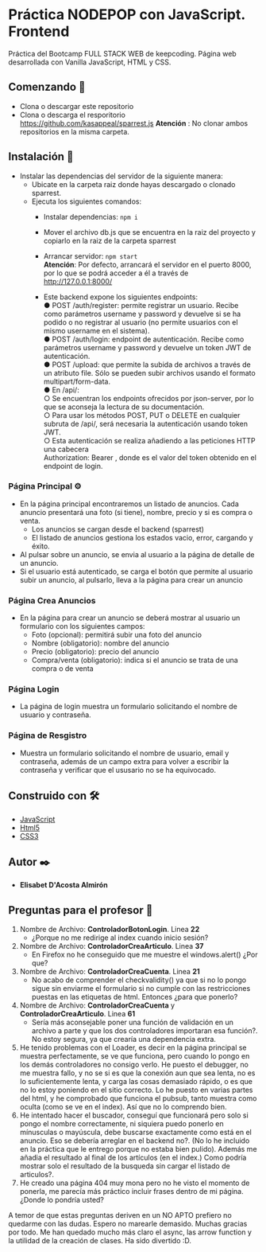 # Práctica NODEPOP con JavaScript. Frontend

Práctica del Bootcamp FULL STACK WEB de keepcoding. Página web desarrollada con Vanilla JavaScript, HTML y CSS. 

## Comenzando 🚀

- Clona o descargar este repositorio
- Clona o descarga el resporitorio https://github.com/kasappeal/sparrest.js
**Atención** : No clonar ambos repositorios en la misma carpeta.


## Instalación 🔧

- Instalar las dependencias del servidor de la siguiente manera:
  - Ubicate en la carpeta raiz donde hayas descargado o clonado sparrest.
  - Ejecuta los siguientes comandos:
    - Instalar dependencias: `npm i` 
    - Mover el archivo db.js que se encuentra en la raiz del proyecto y copiarlo en la raiz de la carpeta sparrest 
    - Arrancar servidor: `npm start`  
    **Atención**: Por defecto, arrancará el servidor en el puerto 8000, por lo que se podrá acceder a él a través de http://127.0.0.1:8000/
    
    - Este backend expone los siguientes endpoints:   
        ● POST /auth/register: permite registrar un usuario. Recibe como parámetros username y
        password y devuelve si se ha podido o no registrar al usuario (no permite usuarios con el
        mismo username en el sistema).  
        ● POST /auth/login: endpoint de autenticación. Recibe como parámetros username y password y devuelve un token JWT de autenticación.  
        ● POST /upload: que permite la subida de archivos a través de un atributo file. Sólo se pueden subir archivos usando el formato multipart/form-data.  
        ● En /api/:      
            ○ Se encuentran los endpoints ofrecidos por json-server, por lo que se aconseja la lectura de su documentación.  
            ○ Para usar los métodos POST, PUT o DELETE en cualquier subruta de /api/, será necesaria la autenticación usando token JWT.  
            ○ Esta autenticación se realiza añadiendo a las peticiones HTTP una cabecera   
            Authorization: Bearer <token>, donde <token> es el valor del token obtenido en el endpoint de login.   

### Página Principal ⚙️

- En la página principal encontraremos un listado de anuncios. Cada anuncio presentará una foto (si tiene), nombre, precio y si es compra o venta.  
  - Los anuncios se cargan desde el backend (sparrest)
  - El listado de anuncios gestiona los estados vacio, error, cargando y éxito.
- Al pulsar sobre un anuncio, se envia al usuario a la página de detalle de un anuncio.
- Si el usuario está autenticado, se carga el botón que permite al usuario subir un anuncio, al pulsarlo, lleva a la página para crear un anuncio

### Página Crea Anuncios

- En la página para crear un anuncio se deberá mostrar al usuario un formulario con los siguientes campos:
  - Foto (opcional): permitirá subir una foto del anuncio
  - Nombre (obligatorio): nombre del anuncio
  - Precio (obligatorio): precio del anuncio
  - Compra/venta (obligatorio): indica si el anuncio se trata de una compra o de venta

### Página Login

- La página de login muestra un formulario solicitando el nombre de usuario y contraseña.

### Página de Resgistro

- Muestra un formulario solicitando el nombre de usuario, email y  contraseña, además de un campo extra para volver a escribir la contraseña y verificar que el ususario no se ha equivocado.


## Construido con 🛠️

* [JavaScript](https://developer.mozilla.org/es/docs/Web/JavaScript)
* [Html5](https://developer.mozilla.org/en-US/docs/Glossary/HTML5)
* [CSS3](https://developer.mozilla.org/en-US/docs/Web/CSS)
  

## Autor ✒️

* **Elisabet D'Acosta Almirón** 
  
## Preguntas para el profesor 📄
 
1. Nombre de Archivo: **ControladorBotonLogin**. Linea **22**
   -  ¿Porque no me redirige al index cuando inicio sesión?
2. Nombre de Archivo: **ControladorCreaArticulo**. Linea **37**
   -  En Firefox no he conseguido que me muestre el windows.alert() ¿Por que?
3. Nombre de Archivo: **ControladorCreaCuenta**. Linea **21**
   - No acabo de comprender el checkvalidity() ya que si no lo pongo sigue sin enviarme el formulario si no cumple con las restricciones puestas en las etiquetas de html. Entonces ¿para que ponerlo?
4. Nombre de Archivo: **ControladorCreaCuenta** y **ControladorCreaArticulo**. Linea **61**
   - Sería más aconsejable poner una función de validación en un archivo a parte y que los dos controladores importaran esa función?. No estoy segura, ya que crearía una dependencia extra.
5. He tenido problemas con el Loader, es decir en la página principal se muestra perfectamente, se ve que funciona, pero cuando lo pongo en los demás controladores no consigo verlo. He puesto el debugger, no me muestra fallo, y no se si es que la conexión aun que sea lenta, no es lo suficientemente lenta, y carga las cosas demasiado rápido, o es que no lo estoy poniendo en el sitio correcto. Lo he puesto en varias partes del html, y he comprobado que funciona el pubsub, tanto muestra como oculta (como se ve en el index). Así que no lo comprendo bien. 
6. He intentado hacer el buscador, conseguí que funcionará pero solo si pongo el nombre correctamente, ni siquiera puedo ponerlo en mínusculas o mayúscula, debe buscarse exactamente como está en el anuncio. Eso se debería arreglar en el backend no?. (No lo he incluido en la práctica que le entrego porque no estaba bien pulido). Además me añadia el resultado al final de los artículos (en el index.) Como podría mostrar solo el resultado de la busqueda sin cargar el listado de articulos?.
7. He creado una página 404 muy mona pero no he visto el momento de ponerla, me parecía más práctico incluir frases dentro de mi página. ¿Donde lo pondría usted?

A temor de que estas preguntas deriven en un NO APTO prefiero no quedarme con las dudas. Espero no marearle demasido. Muchas gracias por todo. Me han quedado mucho más claro el async, las arrow function y la utilidad de la creación de clases. Ha sido divertido :D. 
